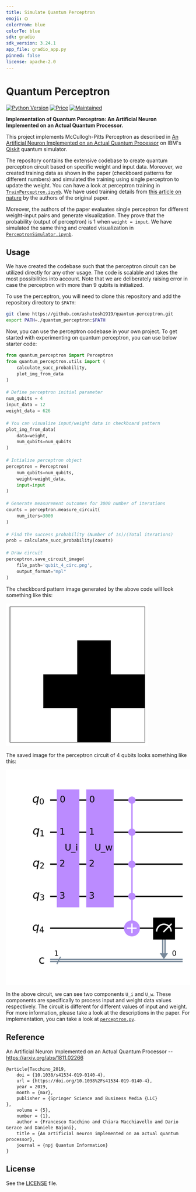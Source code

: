 ```yaml
---
title: Simulate Quantum Perceptron
emoji: ⛭
colorFrom: blue
colorTo: blue
sdk: gradio
sdk_version: 3.24.1
app_file: gradio_app.py
pinned: false
license: apache-2.0
---
```


# Quantum Perceptron

[![Python Version](https://img.shields.io/badge/python->=3.8-blue.svg?style=flat-square)](#python) [![Price](https://img.shields.io/badge/price-free-ff69b4.svg?style=flat-square)](#price) [![Maintained](https://img.shields.io/badge/maintained-yes-green.svg?style=flat-square)](#maintained)

**Implementation of Quantum Perceptron: An Artificial Neuron Implemented on an Actual Quantum Processor.**

This project implements McCullogh-Pitts Perceptron as described in [An Artificial Neuron Implemented on an Actual Quantum Processor](https://arxiv.org/abs/1811.02266) on IBM's [Qiskit](https://qiskit.org/) quantum simulator.  

The repository contains the extensive codebase to create quantum perceptron circuit based on specific weight and input data. Moreover, we created training data as shown in the paper (checkboard patterns for different numbers) and simulated the training using single perceptron to update the weight. You can have a look at perceptron training in [`TrainPerceptron.ipynb`](./TrainPerceptron.ipynb). We have used training details from [this article on nature](https://www.nature.com/articles/s41534-019-0140-4) by the authors of the original paper.

Moreover, the authors of the paper evaluates single perceptron for different weight-input pairs and generate visualization. They prove that the probability (output of perceptron) is 1 when `weight = input`. We have simulated the same thing and created visualization in [`PerceptronSimulator.ipynb`](./PerceptronSimulator.ipynb).


## Usage

We have created the codebase such that the perceptron circuit can be utilized directly for any other usage. The code is scalable and takes the most possibilities into account. Note that we are deliberately raising error in case the perceptron with more than 9 qubits is initialized.

To use the perceptron, you will need to clone this repository and add the repository directory to `$PATH`:

```bash
git clone https://github.com/ashutosh1919/quantum-perceptron.git
export PATH=./quantum_perceptron:$PATH
```

Now, you can use the perceptron codebase in your own project. To get started with experimenting on quantum perceptron, you can use below starter code:

```python
from quantum_perceptron import Perceptron
from quantum_perceptron.utils import (
    calculate_succ_probability,
    plot_img_from_data
)

# Define perceptron initial parameter
num_qubits = 4
input_data = 12
weight_data = 626

# You can visualize input/weight data in checkboard pattern
plot_img_from_data(
    data=weight,
    num_qubits=num_qubits
)

# Intialize perceptron object
perceptron = Perceptron(
    num_qubits=num_qubits,
    weight=weight_data,
    input=input
)

# Generate measurement outcomes for 3000 number of iterations
counts = perceptron.measure_circuit(
    num_iters=3000
)

# Find the success probability (Number of 1s)/(Total iterations)
prob = calculate_succ_probability(counts)

# Draw circuit
perceptron.save_circuit_image(
    file_path='qubit_4_circ.png',
    output_format="mpl"
)
```

The checkboard pattern image generated by the above code will look something like this:  

![](./images/checkboard_626.png)

The saved image for the perceptron circuit of 4 qubits looks something like this:  

![](./images/circuit_4qubit.png)

In the above circuit, we can see two components `U_i` and `U_w`. These components are specifically to process input and weight data values respectively. The circuit is different for different values of input and weight. For more information, please take a look at the descriptions in the paper. For implementation, you can take a look at [`perceptron.py`](./quantum_perceptron/perceptron.py).


## Reference

An Artificial Neuron Implemented on an Actual Quantum Processor -- https://arxiv.org/abs/1811.02266

```
@article{Tacchino_2019,
	doi = {10.1038/s41534-019-0140-4},
	url = {https://doi.org/10.1038%2Fs41534-019-0140-4},
	year = 2019,
	month = {mar},
	publisher = {Springer Science and Business Media {LLC}
},
	volume = {5},
	number = {1},
	author = {Francesco Tacchino and Chiara Macchiavello and Dario Gerace and Daniele Bajoni},
	title = {An artificial neuron implemented on an actual quantum processor},
	journal = {npj Quantum Information}
}
```

## License

See the [LICENSE](LICENSE) file.